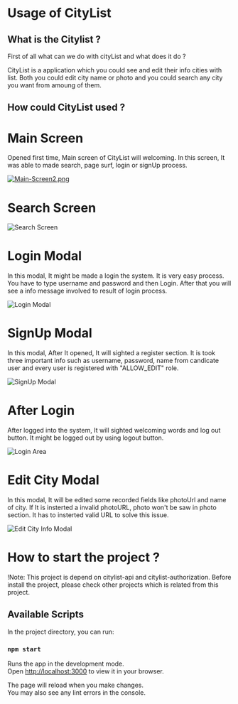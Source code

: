 # Usage of CityList 

## What is the Citylist ? 

First of all what can we do with cityList and what does it do ?

CityList is a application which you could see and edit their info cities with list. Both you could edit city name or photo and you could search any city you want from amoung of them.

## How could CityList used ? 

# Main Screen
Opened first time, Main screen of CityList will welcoming. In this screen, It was able to made search, page surf, login or signUp process. 

[![Main-Screen2.png](https://i.postimg.cc/tJgy7gBH/Main-Screen2.png)](https://postimg.cc/1nbbjyxW)

# Search Screen 

![Search Screen](https://i.postimg.cc/HnqFRgrM/Search-Screen.png)

# Login Modal

In this modal, It might be made a login the system. It is very easy process. You have to type username and password and then Login. After that you will see a info message involved to result of login process.

![Login Modal](https://i.postimg.cc/s23C3sw9/Login-Modal.png)

# SignUp Modal

In this modal, After It opened, It will sighted a register section. It is took three important info such as username, password, name from candicate user and every user is registered with "ALLOW_EDIT" role. 

![SignUp Modal](https://i.postimg.cc/V6Hx9M1D/Sign-Up-Modal.png)

# After Login 

After logged into the system, It will sighted welcoming words and log out button. It might be logged out by using logout button. 

![Login Area](https://i.postimg.cc/KYQSzwWX/Login-Area.png)

# Edit City Modal

In this modal, It will be edited some recorded fields like photoUrl and name of city. If It is insterted a invalid photoURL, photo won't be saw in photo section. It has to insterted valid URL to solve this issue.

![Edit City Info Modal](https://i.postimg.cc/t43H0Yt4/Edit-City-Info-Modal.png)



# How to start the project ? 

!Note: This project is depend on citylist-api and citylist-authorization. Before install the project, please check other projects which is related from this project.   

## Available Scripts

In the project directory, you can run:

### `npm start`

Runs the app in the development mode.\
Open [http://localhost:3000](http://localhost:3000) to view it in your browser.

The page will reload when you make changes.\
You may also see any lint errors in the console.

